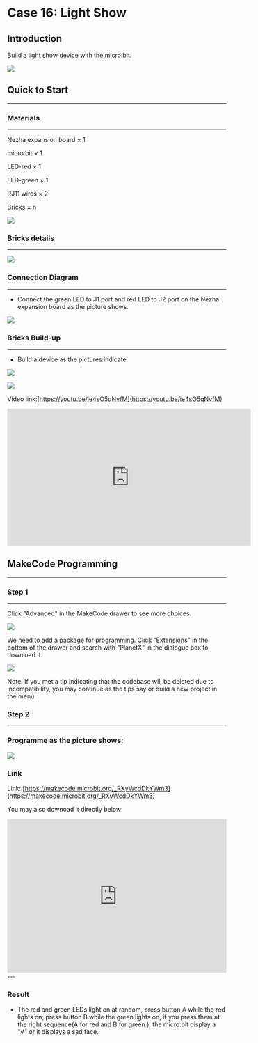 # Case 16: Light Show

## Introduction 
Build a light show device with the micro:bit. 

![](./images/case_16_01.png)

## Quick to Start
---

### Materials 
---
Nezha expansion board × 1

micro:bit × 1

LED-red  × 1

LED-green  × 1

RJ11 wires × 2

Bricks × n

![](./images/case_16_02.png)


### Bricks details
---

![](./images/Bricks_case_16.png)




### Connection Diagram
---
- Connect the green LED to J1 port and red LED to J2 port on the Nezha expansion board as the picture shows. 


![](./images/case_16_03.png)


### Bricks Build-up 
---
- Build a device as the pictures indicate: 




![](./images/case_16_04.png)


![](./images/case_16_05.png)


Video link:[https://youtu.be/ie4sO5qNvfM](https://youtu.be/ie4sO5qNvfM)

<iframe width="560" height="315" src="https://www.youtube.com/embed/ie4sO5qNvfM" frameborder="0" allow="accelerometer; autoplay; clipboard-write; encrypted-media; gyroscope; picture-in-picture" allowfullscreen></iframe>

## MakeCode Programming 
---


### Step 1
---

Click "Advanced" in the MakeCode drawer to see more choices. 

![](./images/case_01_10.png)

We need to add a package for programming. Click "Extensions" in the bottom of the drawer and search with "PlanetX" in the dialogue box to download it. 

![](./images/case_01_11.png)



Note: If you met a tip indicating that the codebase will be deleted due to incompatibility, you may continue as the tips say or build a new project in the menu. 

### Step 2

---

### Programme as the picture shows: 

![](./images/case_16_15.png)


### Link
Link: [https://makecode.microbit.org/_RXyWcdDkYWm3](https://makecode.microbit.org/_RXyWcdDkYWm3)

You may also downoad it directly below: 

<div style="position:relative;height:0;padding-bottom:70%;overflow:hidden;"><iframe style="position:absolute;top:0;left:0;width:100%;height:100%;" src="https://makecode.microbit.org/#pub:_RXyWcdDkYWm3" frameborder="0" sandbox="allow-popups allow-forms allow-scripts allow-same-origin"></iframe></div>  
---

### Result
- The red and green LEDs light on at random, press button A while the red lights on; press button B while the green lights on, if you press them at the right sequence(A for red and B for green ), the micro:bit display a "√" or it displays a sad face. 

